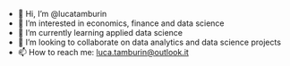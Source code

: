 - 👋 Hi, I’m @lucatamburin
- 👀 I’m interested in economics, finance and data science
- 🌱 I’m currently learning applied data science
- 💞️ I’m looking to collaborate on data analytics and data science projects 
- 📫 How to reach me: luca.tamburin@outlook.it

<!---
lucatamburin/lucatamburin is a ✨ special ✨ repository because its `README.md` (this file) appears on your GitHub profile.
You can click the Preview link to take a look at your changes.
--->
